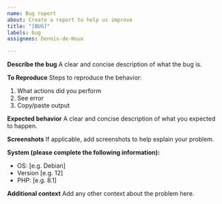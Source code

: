 ```yaml
---
name: Bug report
about: Create a report to help us improve
title: "[BUG]"
labels: bug
assignees: Dennis-de-Houx

---
```


**Describe the bug**
A clear and concise description of what the bug is.

**To Reproduce**
Steps to reproduce the behavior:
1. What actions did you perform
2. See error
3. Copy/paste output

**Expected behavior**
A clear and concise description of what you expected to happen.

**Screenshots**
If applicable, add screenshots to help explain your problem.

**System (please complete the following information):**
 - OS: [e.g. Debian]
 - Version [e.g. 12]
 - PHP: [e.g. 8.1]

**Additional context**
Add any other context about the problem here.
